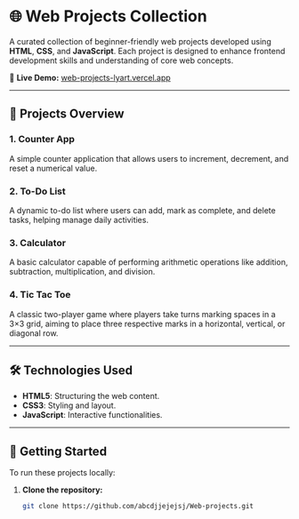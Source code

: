 # 🌐 Web Projects Collection

A curated collection of beginner-friendly web projects developed using **HTML**, **CSS**, and **JavaScript**. Each project is designed to enhance frontend development skills and understanding of core web concepts.

🔗 **Live Demo:** [web-projects-lyart.vercel.app](https://web-projects-lyart.vercel.app)

---

## 📁 Projects Overview

### 1. Counter App
A simple counter application that allows users to increment, decrement, and reset a numerical value.

### 2. To-Do List
A dynamic to-do list where users can add, mark as complete, and delete tasks, helping manage daily activities.

### 3. Calculator
A basic calculator capable of performing arithmetic operations like addition, subtraction, multiplication, and division.

### 4. Tic Tac Toe
A classic two-player game where players take turns marking spaces in a 3×3 grid, aiming to place three respective marks in a horizontal, vertical, or diagonal row.

---

## 🛠️ Technologies Used

- **HTML5**: Structuring the web content.
- **CSS3**: Styling and layout.
- **JavaScript**: Interactive functionalities.

---

## 🚀 Getting Started

To run these projects locally:

1. **Clone the repository:**
   ```bash
   git clone https://github.com/abcdjjejejsj/Web-projects.git
